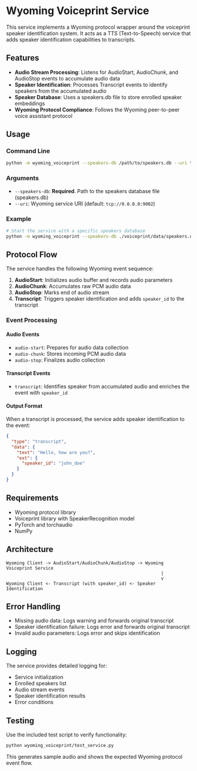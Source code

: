 # Wyoming Voiceprint Service

This service implements a Wyoming protocol wrapper around the voiceprint speaker identification system. It acts as a TTS (Text-to-Speech) service that adds speaker identification capabilities to transcripts.

## Features

- **Audio Stream Processing**: Listens for AudioStart, AudioChunk, and AudioStop events to accumulate audio data
- **Speaker Identification**: Processes Transcript events to identify speakers from the accumulated audio
- **Speaker Database**: Uses a speakers.db file to store enrolled speaker embeddings
- **Wyoming Protocol Compliance**: Follows the Wyoming peer-to-peer voice assistant protocol

## Usage

### Command Line

```bash
python -m wyoming_voiceprint --speakers-db /path/to/speakers.db --uri tcp://0.0.0.0:9002
```

### Arguments

- `--speakers-db`: **Required**. Path to the speakers database file (speakers.db)
- `--uri`: Wyoming service URI (default: `tcp://0.0.0.0:9002`)

### Example

```bash
# Start the service with a specific speakers database
python -m wyoming_voiceprint --speakers-db ./voiceprint/data/speakers.db --uri tcp://localhost:9002
```

## Protocol Flow

The service handles the following Wyoming event sequence:

1. **AudioStart**: Initializes audio buffer and records audio parameters
2. **AudioChunk**: Accumulates raw PCM audio data
3. **AudioStop**: Marks end of audio stream
4. **Transcript**: Triggers speaker identification and adds `speaker_id` to the transcript

### Event Processing

#### Audio Events

- `audio-start`: Prepares for audio data collection
- `audio-chunk`: Stores incoming PCM audio data
- `audio-stop`: Finalizes audio collection

#### Transcript Events

- `transcript`: Identifies speaker from accumulated audio and enriches the event with `speaker_id`

#### Output Format

When a transcript is processed, the service adds speaker identification to the event:

```json
{
  "type": "transcript",
  "data": {
    "text": "Hello, how are you?",
    "ext": {
      "speaker_id": "john_doe"
    }
  }
}
```

## Requirements

- Wyoming protocol library
- Voiceprint library with SpeakerRecognition model
- PyTorch and torchaudio
- NumPy

## Architecture

```
Wyoming Client -> AudioStart/AudioChunk/AudioStop -> Wyoming Voiceprint Service
                                                           |
                                                           v
Wyoming Client <- Transcript (with speaker_id) <- Speaker Identification
```

## Error Handling

- Missing audio data: Logs warning and forwards original transcript
- Speaker identification failure: Logs error and forwards original transcript
- Invalid audio parameters: Logs error and skips identification

## Logging

The service provides detailed logging for:

- Service initialization
- Enrolled speakers list
- Audio stream events
- Speaker identification results
- Error conditions

## Testing

Use the included test script to verify functionality:

```bash
python wyoming_voiceprint/test_service.py
```

This generates sample audio and shows the expected Wyoming protocol event flow.
